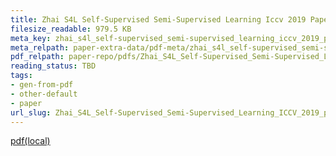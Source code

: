 ```yaml
---
title: Zhai S4L Self-Supervised Semi-Supervised Learning Iccv 2019 Paper
filesize_readable: 979.5 KB
meta_key: zhai_s4l_self-supervised_semi-supervised_learning_iccv_2019_paper
meta_relpath: paper-extra-data/pdf-meta/zhai_s4l_self-supervised_semi-supervised_learning_iccv_2019_paper.yaml
pdf_relpath: paper-repo/pdfs/Zhai_S4L_Self-Supervised_Semi-Supervised_Learning_ICCV_2019_paper.pdf
reading_status: TBD
tags:
- gen-from-pdf
- other-default
- paper
url_slug: Zhai_S4L_Self-Supervised_Semi-Supervised_Learning_ICCV_2019_paper
---
```


[pdf(local)](../../paper-repo/pdfs/Zhai_S4L_Self-Supervised_Semi-Supervised_Learning_ICCV_2019_paper.pdf)
